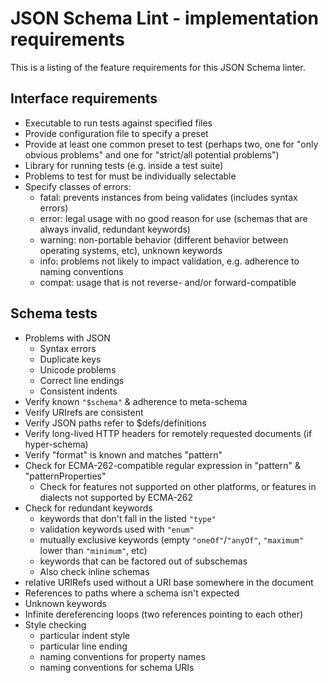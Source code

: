 
# JSON Schema Lint - implementation requirements

This is a listing of the feature requirements for this JSON Schema linter.

## Interface requirements

* Executable to run tests against specified files
* Provide configuration file to specify a preset
* Provide at least one common preset to test (perhaps two, one for "only obvious problems" and one for "strict/all potential problems")
* Library for running tests (e.g. inside a test suite)
* Problems to test for must be individually selectable
* Specify classes of errors:
    * fatal: prevents instances from being validates (includes syntax errors)
    * error: legal usage with no good reason for use (schemas that are always invalid, redundant keywords)
    * warning: non-portable behavior (different behavior between operating systems, etc), unknown keywords
    * info: problems not likely to impact validation, e.g. adherence to naming conventions
    * compat: usage that is not reverse- and/or forward-compatible

## Schema tests

* Problems with JSON
	* Syntax errors
	* Duplicate keys
	* Unicode problems
	* Correct line endings
	* Consistent indents
* Verify known `"$schema"` & adherence to meta-schema
* Verify URIrefs are consistent
* Verify JSON paths refer to $defs/definitions
* Verify long-lived HTTP headers for remotely requested documents (if hyper-schema)
* Verify "format" is known and matches "pattern"
* Check for ECMA-262-compatible regular expression in "pattern" & "patternProperties"
	* Check for features not supported on other platforms, or features in dialects not supported by ECMA-262
* Check for redundant keywords
	* keywords that don't fall in the listed `"type"`
	* validation keywords used with `"enum"`
	* mutually exclusive keywords (empty `"oneOf"`/`"anyOf"`, `"maximum"` lower than `"minimum"`, etc)
	* keywords that can be factored out of subschemas
	* Also check inline schemas
* relative URIRefs used without a URI base somewhere in the document
* References to paths where a schema isn't expected
* Unknown keywords
* Infinite dereferencing loops (two references pointing to each other)
* Style checking
	* particular indent style
	* particular line ending
	* naming conventions for property names
	* naming conventions for schema URIs

